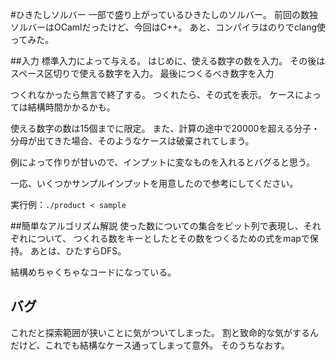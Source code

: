 #ひきたしソルバー
一部で盛り上がっているひきたしのソルバー。
前回の数独ソルバーはOCamlだったけど、今回はC++。
あと、コンパイラはのりでclang使ってみた。

##入力
標準入力によって与える。
はじめに、使える数字の数を入力。
その後はスペース区切りで使える数字を入力。
最後につくるべき数字を入力

つくれなかったら無言で終了する。
つくれたら、その式を表示。
ケースによっては結構時間かかるかも。

使える数字の数は15個までに限定。
また、計算の途中で20000を超える分子・分母が出てきた場合、そのようなケースは破棄されてしまう。

例によって作りが甘いので、インプットに変なものを入れるとバグると思う。

一応、いくつかサンプルインプットを用意したので参考にしてください。

実行例：`./product < sample`

##簡単なアルゴリズム解説
使った数についての集合をビット列で表現し、それぞれについて、
つくれる数をキーとしたとその数をつくるための式をmapで保持。
あとは、ひたすらDFS。

結構めちゃくちゃなコードになっている。

## バグ
これだと探索範囲が狭いことに気がついてしまった。
割と致命的な気がするんだけど、これでも結構なケース通ってしまって意外。
そのうちなおす。
